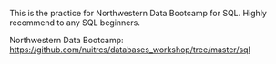 This is the practice for Northwestern Data Bootcamp for SQL.
Highly recommend to any SQL beginners.

Northwestern Data Bootcamp:
https://github.com/nuitrcs/databases_workshop/tree/master/sql
